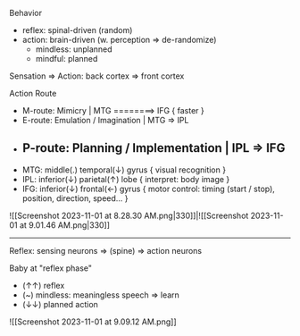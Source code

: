 
Behavior
- reflex:  spinal-driven  (random)
- action:  brain-driven   (w. perception => de-randomize)
	- mindless:  unplanned
	- mindful:   planned

Sensation => Action:  back cortex => front cortex

Action Route
- M-route: Mimicry                   |  MTG ========> IFG  { faster }
- E-route: Emulation / Imagination   |  MTG => IPL
- P-route: Planning / Implementation |         IPL => IFG
  ---
- MTG: middle(.) temporal(↓) gyrus   { visual recognition }
- IPL: inferior(↓) parietal(↑) lobe  { interpret: body image }
- IFG: inferior(↓) frontal(←) gyrus
       { motor control: timing (start / stop),
                        position, direction, speed... }

![[Screenshot 2023-11-01 at 8.28.30 AM.png|330]]|![[Screenshot 2023-11-01 at 9.01.46 AM.png|330]]

---

Reflex: sensing neurons => (spine) => action neurons

Baby at "reflex phase"
- (↑↑) reflex
- (~)  mindless:  meaningless speech => learn
- (↓↓) planned action

![[Screenshot 2023-11-01 at 9.09.12 AM.png]]